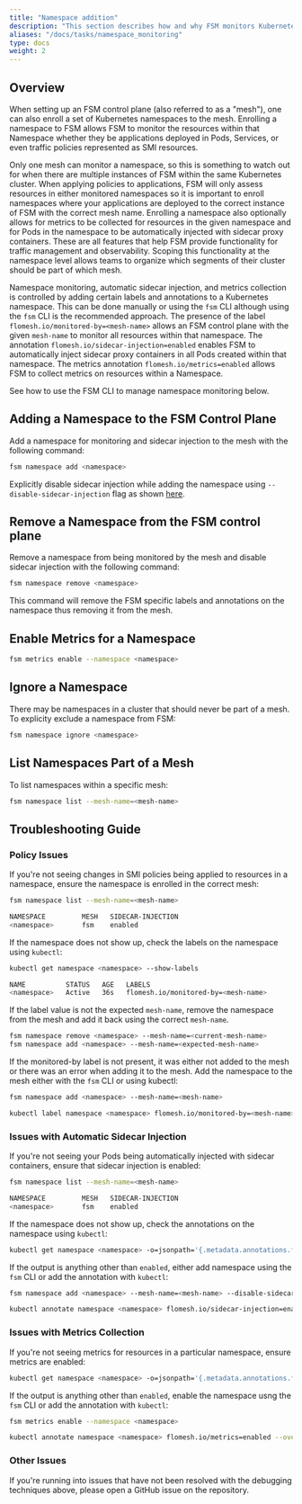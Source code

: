 ```yaml
---
title: "Namespace addition"
description: "This section describes how and why FSM monitors Kubernetes namespaces"
aliases: "/docs/tasks/namespace_monitoring"
type: docs
weight: 2
---
```


## Overview

When setting up an FSM control plane (also referred to as a "mesh"), one can also enroll a set of Kubernetes namespaces to the mesh. Enrolling a namespace to FSM allows FSM to monitor the resources within that Namespace whether they be applications deployed in Pods, Services, or even traffic policies represented as SMI resources.

Only one mesh can monitor a namespace, so this is something to watch out for when there are multiple instances of FSM within the same Kubernetes cluster. When applying policies to applications, FSM will only assess resources in either monitored namespaces so it is important to enroll namespaces where your applications are deployed to the correct instance of FSM with the correct mesh name.
Enrolling a namespace also optionally allows for metrics to be collected for resources in the given namespace and for Pods in the namespace to be automatically injected with sidecar proxy containers. These are all features that help FSM provide functionality for traffic management and observability. Scoping this functionality at the namespace level allows teams to organize which segments of
their cluster should be part of which mesh.

Namespace monitoring, automatic sidecar injection, and metrics collection is controlled by adding certain labels and annotations to a Kubernetes namespace. This can be done manually or using the `fsm` CLI although using the `fsm` CLI is the recommended approach. The presence of the label `flomesh.io/monitored-by=<mesh-name>` allows an FSM control plane with the given `mesh-name` to monitor
all resources within that namespace. The annotation `flomesh.io/sidecar-injection=enabled` enables FSM to automatically inject sidecar proxy containers in all Pods created within that namespace. The metrics annotation `flomesh.io/metrics=enabled` allows FSM to collect metrics on resources within a Namespace.

See how to use the FSM CLI to manage namespace monitoring below.

## Adding a Namespace to the FSM Control Plane

Add a namespace for monitoring and sidecar injection to the mesh with the following command:

```bash
fsm namespace add <namespace>
```

Explicitly disable sidecar injection while adding the namespace using `--disable-sidecar-injection` flag as shown [here](/guides/app_onboarding/sidecar_injection/#explicitly-disabling-automatic-sidecar-injection-on-namespaces).

## Remove a Namespace from the FSM control plane

Remove a namespace from being monitored by the mesh and disable sidecar injection with the following command:

```bash
fsm namespace remove <namespace>
```

This command will remove the FSM specific labels and annotations on the namespace thus removing it from the mesh.

## Enable Metrics for a Namespace

```bash
fsm metrics enable --namespace <namespace>
```

## Ignore a Namespace

There may be namespaces in a cluster that should never be part of a mesh. To explicity exclude a namespace from FSM:

```bash
fsm namespace ignore <namespace>
```

## List Namespaces Part of a Mesh

To list namespaces within a specific mesh:

```bash
fsm namespace list --mesh-name=<mesh-name>
```

## Troubleshooting Guide

### Policy Issues

If you're not seeing changes in SMI policies being applied to resources in a namespace, ensure the namespace is enrolled in the correct mesh:

```bash
fsm namespace list --mesh-name=<mesh-name>

NAMESPACE         MESH   SIDECAR-INJECTION
<namespace>       fsm    enabled
```

If the namespace does not show up, check the labels on the namespace using `kubectl`:

```bash
kubectl get namespace <namespace> --show-labels

NAME          STATUS   AGE   LABELS
<namespace>   Active   36s   flomesh.io/monitored-by=<mesh-name>
```

If the label value is not the expected `mesh-name`, remove the namespace from the mesh and add it back using the correct `mesh-name`.

```bash
fsm namespace remove <namespace> --mesh-name=<current-mesh-name>
fsm namespace add <namespace> --mesh-name=<expected-mesh-name>
```

If the monitored-by label is not present, it was either not added to the mesh or there was an error when adding it to the mesh.
Add the namespace to the mesh either with the `fsm` CLI or using kubectl:

```bash
fsm namespace add <namespace> --mesh-name=<mesh-name>
```

```bash
kubectl label namespace <namespace> flomesh.io/monitored-by=<mesh-name>
```

### Issues with Automatic Sidecar Injection

If you're not seeing your Pods being automatically injected with sidecar containers, ensure that sidecar injection is enabled:

```bash
fsm namespace list --mesh-name=<mesh-name>

NAMESPACE         MESH   SIDECAR-INJECTION
<namespace>       fsm    enabled
```

If the namespace does not show up, check the annotations on the namespace using `kubectl`:

```bash
kubectl get namespace <namespace> -o=jsonpath='{.metadata.annotations.flomesh\.io\/sidecar-injection}'
```

If the output is anything other than `enabled`, either add namespace using the `fsm` CLI or add the annotation with `kubectl`:

```bash
fsm namespace add <namespace> --mesh-name=<mesh-name> --disable-sidecar-injection=false
```

```bash
kubectl annotate namespace <namespace> flomesh.io/sidecar-injection=enabled --overwrite
```

### Issues with Metrics Collection

If you're not seeing metrics for resources in a particular namespace, ensure metrics are enabled:

```bash
kubectl get namespace <namespace> -o=jsonpath='{.metadata.annotations.flomesh\.io\/metrics}'
```

If the output is anything other than `enabled`, enable the namespace usng the `fsm` CLI or add the annotation with `kubectl`:

```bash
fsm metrics enable --namespace <namespace>
```

```bash
kubectl annotate namespace <namespace> flomesh.io/metrics=enabled --overwrite
```

### Other Issues

If you're running into issues that have not been resolved with the debugging techniques above, please open a GitHub issue on the repository.
